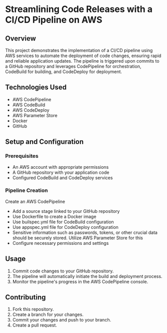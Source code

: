 # Streamlining Code Releases with a CI/CD Pipeline on AWS

## Overview

This project demonstrates the implementation of a CI/CD pipeline using AWS services to automate the deployment of code changes, ensuring rapid and reliable application updates. The pipeline is triggered upon commits to a GitHub repository and leverages CodePipeline for orchestration, CodeBuild for building, and CodeDeploy for deployment.


## Technologies Used

- AWS CodePipeline
- AWS CodeBuild
- AWS CodeDeploy
- AWS Parameter Store
- Docker
- GitHub

## Setup and Configuration

### Prerequisites

- An AWS account with appropriate permissions
- A GitHub repository with your application code
- Configured CodeBuild and CodeDeploy services

### Pipeline Creation
Create an AWS CodePipeline
- Add a source stage linked to your GitHub repository
- Use Dockerfile to create a Docker image
- Use builspec.yml file for CodeBuild configuration
- Use appspec.yml file for CodeDeploy configuration
- Sensitive information such as passwords, tokens, or other crucial data should be securely stored. Utilize AWS Parameter Store for this
- Configure necessary permissions and settings
## Usage

1. Commit code changes to your GitHub repository.
2. The pipeline will automatically initiate the build and deployment process.
3. Monitor the pipeline's progress in the AWS CodePipeline console.

## Contributing

1. Fork this repository.
2. Create a branch for your changes.
3. Commit your changes and push to your branch.
4. Create a pull request.
